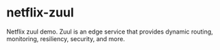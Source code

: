 # netflix-zuul
Netflix zuul demo. Zuul is an edge service that provides dynamic routing, monitoring, resiliency, security, and more. 
